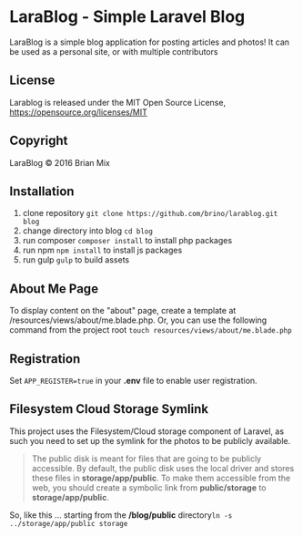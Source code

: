 # LaraBlog - Simple Laravel Blog

LaraBlog is a simple blog application for posting articles and photos! It can be used as a personal site, or with multiple contributors

## License

Larablog is released under the MIT Open Source License, <https://opensource.org/licenses/MIT>

## Copyright

LaraBlog &copy; 2016 Brian Mix

## Installation

1. clone repository `git clone https://github.com/brino/larablog.git blog`
2. change directory into blog `cd blog`
2. run composer `composer install` to install php packages
3. run npm `npm install` to install js packages
4. run gulp `gulp` to build assets

## About Me Page

To display content on the "about" page, create a template at /resources/views/about/me.blade.php. Or, you can use the following command from the project root `touch resources/views/about/me.blade.php`

## Registration

Set `APP_REGISTER=true` in your **.env** file to enable user registration.

## Filesystem Cloud Storage Symlink

This project uses the Filesystem/Cloud storage component of Laravel, as such you need to set up the symlink for the photos to be publicly available.

> The public disk is meant for files that are going to be publicly accessible. By default, the public disk uses the local 
> driver and stores these files in **storage/app/public**. To make them accessible from the web, you should create a symbolic 
> link from **public/storage** to **storage/app/public**.

So, like this ... starting from the **/blog/public** directory`ln -s ../storage/app/public storage`

